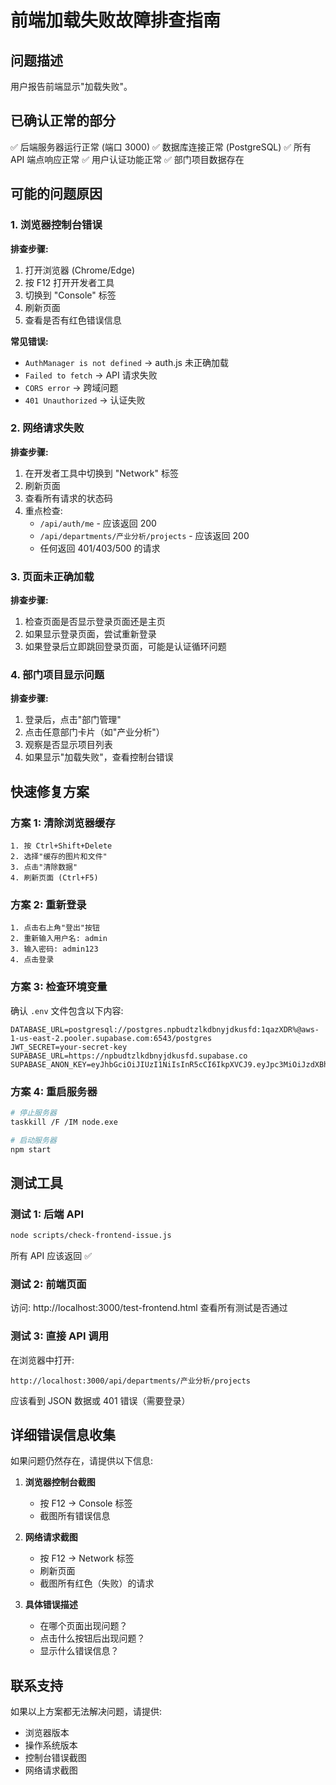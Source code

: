# 前端加载失败故障排查指南

## 问题描述
用户报告前端显示"加载失败"。

## 已确认正常的部分
✅ 后端服务器运行正常 (端口 3000)
✅ 数据库连接正常 (PostgreSQL)
✅ 所有 API 端点响应正常
✅ 用户认证功能正常
✅ 部门项目数据存在

## 可能的问题原因

### 1. 浏览器控制台错误
**排查步骤:**
1. 打开浏览器 (Chrome/Edge)
2. 按 F12 打开开发者工具
3. 切换到 "Console" 标签
4. 刷新页面
5. 查看是否有红色错误信息

**常见错误:**
- `AuthManager is not defined` → auth.js 未正确加载
- `Failed to fetch` → API 请求失败
- `CORS error` → 跨域问题
- `401 Unauthorized` → 认证失败

### 2. 网络请求失败
**排查步骤:**
1. 在开发者工具中切换到 "Network" 标签
2. 刷新页面
3. 查看所有请求的状态码
4. 重点检查:
   - `/api/auth/me` - 应该返回 200
   - `/api/departments/产业分析/projects` - 应该返回 200
   - 任何返回 401/403/500 的请求

### 3. 页面未正确加载
**排查步骤:**
1. 检查页面是否显示登录页面还是主页
2. 如果显示登录页面，尝试重新登录
3. 如果登录后立即跳回登录页面，可能是认证循环问题

### 4. 部门项目显示问题
**排查步骤:**
1. 登录后，点击"部门管理"
2. 点击任意部门卡片（如"产业分析"）
3. 观察是否显示项目列表
4. 如果显示"加载失败"，查看控制台错误

## 快速修复方案

### 方案 1: 清除浏览器缓存
```
1. 按 Ctrl+Shift+Delete
2. 选择"缓存的图片和文件"
3. 点击"清除数据"
4. 刷新页面 (Ctrl+F5)
```

### 方案 2: 重新登录
```
1. 点击右上角"登出"按钮
2. 重新输入用户名: admin
3. 输入密码: admin123
4. 点击登录
```

### 方案 3: 检查环境变量
确认 `.env` 文件包含以下内容:
```
DATABASE_URL=postgresql://postgres.npbudtzlkdbnyjdkusfd:1qazXDR%@aws-1-us-east-2.pooler.supabase.com:6543/postgres
JWT_SECRET=your-secret-key
SUPABASE_URL=https://npbudtzlkdbnyjdkusfd.supabase.co
SUPABASE_ANON_KEY=eyJhbGciOiJIUzI1NiIsInR5cCI6IkpXVCJ9.eyJpc3MiOiJzdXBhYmFzZSIsInJlZiI6Im5wYnVkdHpsa2RibnlqZGt1c2ZkIiwicm9sZSI6ImFub24iLCJpYXQiOjE3NTk2MjcxOTgsImV4cCI6MjA3NTIwMzE5OH0.O5FqO4FUizF128x4_x854H_Vd2HhJoMIqcn5zeieevE
```

### 方案 4: 重启服务器
```bash
# 停止服务器
taskkill /F /IM node.exe

# 启动服务器
npm start
```

## 测试工具

### 测试 1: 后端 API
```bash
node scripts/check-frontend-issue.js
```
所有 API 应该返回 ✅

### 测试 2: 前端页面
访问: http://localhost:3000/test-frontend.html
查看所有测试是否通过

### 测试 3: 直接 API 调用
在浏览器中打开:
```
http://localhost:3000/api/departments/产业分析/projects
```
应该看到 JSON 数据或 401 错误（需要登录）

## 详细错误信息收集

如果问题仍然存在，请提供以下信息:

1. **浏览器控制台截图**
   - 按 F12 → Console 标签
   - 截图所有错误信息

2. **网络请求截图**
   - 按 F12 → Network 标签
   - 刷新页面
   - 截图所有红色（失败）的请求

3. **具体错误描述**
   - 在哪个页面出现问题？
   - 点击什么按钮后出现问题？
   - 显示什么错误信息？

## 联系支持
如果以上方案都无法解决问题，请提供:
- 浏览器版本
- 操作系统版本
- 控制台错误截图
- 网络请求截图
